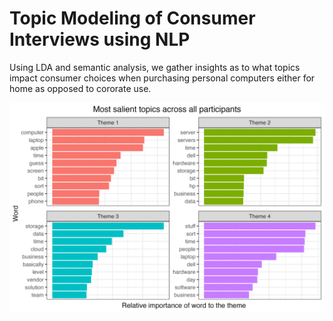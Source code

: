 # Topic Modeling of Consumer Interviews using NLP

Using LDA and semantic analysis, we gather insights as to what topics impact consumer choices when purchasing personal computers either for home as opposed to cororate use.

![lda plot](https://raw.githubusercontent.com/ijdouglas/NLP-market-research/main/plots/themes/4.jpg)

